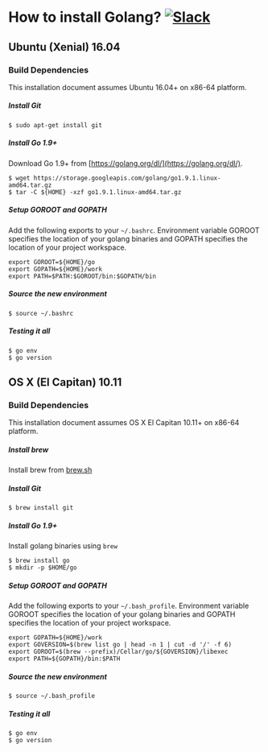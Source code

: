 # How to install Golang? [![Slack](https://slack.minio.io/slack?type=svg)](https://slack.minio.io)

## Ubuntu (Xenial) 16.04

### Build Dependencies

This installation document assumes Ubuntu 16.04+ on x86-64 platform.

##### Install Git

```
$ sudo apt-get install git 
```

##### Install Go 1.9+

Download Go 1.9+ from [https://golang.org/dl/](https://golang.org/dl/).

```
$ wget https://storage.googleapis.com/golang/go1.9.1.linux-amd64.tar.gz
$ tar -C ${HOME} -xzf go1.9.1.linux-amd64.tar.gz
```

##### Setup GOROOT and GOPATH

Add the following exports to your ``~/.bashrc``. Environment variable GOROOT specifies the location of your golang binaries
and GOPATH specifies the location of your project workspace.

```
export GOROOT=${HOME}/go
export GOPATH=${HOME}/work
export PATH=$PATH:$GOROOT/bin:$GOPATH/bin
```
##### Source the new environment

```
$ source ~/.bashrc
```

##### Testing it all

```
$ go env
$ go version
```

## OS X (El Capitan) 10.11

### Build Dependencies

This installation document assumes OS X El Capitan 10.11+ on x86-64 platform.

##### Install brew

Install brew from [brew.sh](http://brew.sh/)

##### Install Git

```
$ brew install git 
```

##### Install Go 1.9+

Install golang binaries using `brew`

```
$ brew install go
$ mkdir -p $HOME/go
```

##### Setup GOROOT and GOPATH

Add the following exports to your ``~/.bash_profile``. Environment variable GOROOT specifies the location of your golang binaries
and GOPATH specifies the location of your project workspace.

```
export GOPATH=${HOME}/work
export GOVERSION=$(brew list go | head -n 1 | cut -d '/' -f 6)
export GOROOT=$(brew --prefix)/Cellar/go/${GOVERSION}/libexec
export PATH=${GOPATH}/bin:$PATH
```

##### Source the new environment

```
$ source ~/.bash_profile
```

##### Testing it all

```
$ go env
$ go version
```
